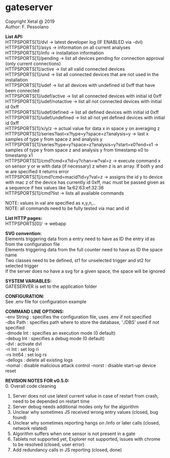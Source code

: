# gateserver

Copyright Xetal @ 2019  
Author: F. Pessolano  


**List API:**  
HTTPSPORTS[1]/dvl -> latest developer log (IF ENABLED via -dvl)  
HTTPSPORTS[1]/asys -> information on all current analyses  
HTTPSPORTS[1]/info -> installation information  
HTTPSPORTS[1]/pending -> list all devices pending for connection approval (only current connections)    
HTTPSPORTS[1]/active -> list all valid connected devices  
HTTPSPORTS[1]/und -> list all connected devices that are not used in the installation  
HTTPSPORTS[1]/udef -> list all devices with undefined id 0xff that have been connected  
HTTPSPORTS[1]/udef/active -> list all connected devices with initial id 0xff  
HTTPSPORTS[1]/udef/notactive -> list all not connected devices with initial id 0xff  
HTTPSPORTS[1]/udef/defined -> list all defined devices with initial id 0xff  
HTTPSPORTS[1]/udef/undefined -> list all not yet defined devices with initial id 0xff  
HTTPSPORTS[1]/x/y/z -> actual value for data x in space y on averaging z  
HTTPSPORTS[1]/series?last=x?type=y?space=z?analysis=y -> last x samples of type y from space z and analysis y  
HTTPSPORTS[1]/series?type=y?space=z?analysis=y?start=x0?end=x1 -> samples of type y from space z and analysis y from timestamp x0 to timestamp x1  
HTTPSPORTS[1]/cmd?cmd=x?id=y?chan=w?val=z -> execute command x on sensor y or w with data (if necessary) z when z is an array. If both y and w are specified it returns error    
HTTPSPORTS[1]/cmd?cmd=macid?id=y?val=z -> assigns the id y to device with mac z of the device has currently id 0xff, mac must be passed given as a sequence if hex values like 1a:62:63:ef:32:36  
HTTPSPORTS[1]/cmd?list -> lists all available commands  
  
NOTE: values in val are specified as x,y,n,..   
NOTE: all commands need to be fully tested via mac and id  

**List HTTP pages:**  
HTTPSPORTS[0]/ -> webapp

**SVG convention:**  
Elements triggering data from a entry need to have as ID the entry id as from the configuration file  
Elements triggering data from the full counter need to have as ID the space name  
Two classes need to be defined, st1 for unselected trigger and st2 for selected trigger  
If the server does no have a svg for a given space, the space will be ignored  

**SYSTEM VARIABLES:**  
GATESERVER is set to the application folder  

**CONFIGURATION:**  
See .env file for configuration example

**COMMAND LINE OPTIONS:**  
-env String : specifies the configuration file, uses .env if not specified  
-dbs Path : specifies path where to store the database, './DBS' used if not specified  
-dmode Int : specifies an execution mode (0 default)  
-debug Int : specifies a debug mode (0 default)  
-dvl : activate dvl  
-ri Int : set log ri  
-rs Int64 : set log rs  
-dellogs : delete all existing logs  
-nomal : disable malicious attack control
-norst : disable start-up device reset

**REVISION NOTES FOR v0.5.0:**  
0. Overall code cleaning  
1. Server does not use latest current value in case of restart from crash, need to be depended on restart time  
2. Server debug needs additional modes only for the algorithm  
3. Unclear why sometimes JS received wrong entry values (closed, bug found)  
4. Unclear why sometimes reporting hangs on /info or later calls (closed, network related)  
5. Algorithm suffers when one sensor is not present in a gate  
6. Tablets not supported yet, Explorer not supported, issues with chrome to be resolved (closed, user error)  
7. Add redundancy calls in JS reporting (closed, done)  